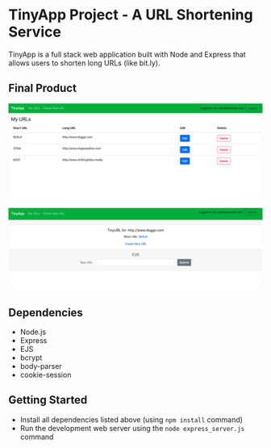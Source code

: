 # TinyApp Project - A URL Shortening Service

TinyApp is a full stack web application built with Node and Express that allows users to shorten long URLs (like bit.ly).

## Final Product

!['Screenshot of the URL's page'](https://github.com/Daniel-N-Huss/tinyapp/blob/master/docs/urls-page.png?raw=true)

!["Screenshot of short URL page with edit bar"](https://github.com/Daniel-N-Huss/tinyapp/blob/master/docs/shortUrl-edit-page.png?raw=true)

## Dependencies

- Node.js
- Express
- EJS
- bcrypt
- body-parser
- cookie-session

## Getting Started

- Install all dependencies listed above (using `npm install` command)
- Run the development web server using the `node express_server.js` command